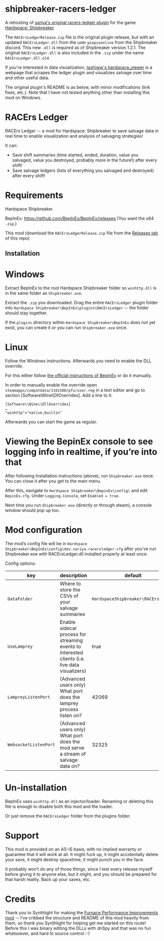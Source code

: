 # shipbreaker-racers-ledger
A rehosting of [sariya's original racers-ledger plugin](https://web.archive.org/web/20220520234545/https://git.sariya.dev/sariya/racers-ledger#user-content-racers-ledger) for the game [Hardspace: Shipbreaker](https://store.steampowered.com/app/1161580/Hardspace_Shipbreaker/).

The `RACErsLedgerRelease.zip` file is the original plugin release, but with an updated `RACErsLedger.dll` from the user `piepieonline` from the Shipbreaker discord. This new `.dll` is required as of Shipbreaker version 1.2.1. The original `RACErsLedger.dll` is also included in the `.zip` under the name `RACErsLedger.dll.old`.

If you're interested in data visualization, [tashiww's hardspace_viewer](https://github.com/tashiww/hardspace_viewer) is a webpage that scrapes the ledger plugin and visualizes salvage over time and other useful data.

The original plugin's README is as below, with minor modifications (link fixes, etc.). Note that I have not tested anything other than installing this mod on Windows.

# RACErs Ledger
RACErs Ledger -- a mod for Hardspace: Shipbreaker to save salvage data in real time to enable visualization and analysis of salvaging strategies!

It can:

* Save shift summaries (time started, ended, duration, value you salvaged, value you destroyed, probably more in the future!) after every shift!
* Save salvage ledgers (lists of everything you salvaged and destroyed) after every shift!

# Requirements
Hardspace Shipbreaker.

BepInEx: https://github.com/BepInEx/BepInEx/releases (You want the x64 `.zip`.)

This mod (download the `RACErsLedgerRelease.zip` file from the [Releases tab](https://github.com/dnleek/shipbreaker-racers-ledger/releases/tag/Release) of this repo)

## Installation
# Windows
Extract BepInEx to the root Hardspace Shipbreaker folder so `winhttp.dll` is in the same folder as `Shipbreaker.exe`.

Extract the `.zip` you downloaded. Drag the entire `RACErsLedger` plugin folder into `Hardspace Shipbreaker\BepInEx\plugins\RACErsLedger` -- the folder should stay together.

If the `plugins` directory within `Hardspace Shipbreaker\BepInEx` does not yet exist, you can create it or you can run `Shipbreaker.exe` once.

# Linux
Follow the Windows instructions. Afterwards you need to enable the DLL override.

For this either follow [the official instructions of BepInEx](https://docs.bepinex.dev/articles/advanced/proton_wine.html) or do it manually.

In order to manually enable the override open `steamapps/compatdata/1161580/pfx/user.reg` in a text editor and go to section [Software\\Wine\\DllOverrides]. Add a line to it:

```
[Software\\Wine\\DllOverrides]
…
"winhttp"="native,builtin"
```
Afterwards you can start the game as regular.

# Viewing the BepinEx console to see logging info in realtime, if you’re into that
After following Installation instructions (above), run `Shipbreaker.exe` once. You can close it after you get to the main menu.

After this, navigate to `Hardspace Shipbreaker\BepinEx\config\` and edit `BepinEx.cfg`. Under `Logging.Console`, set `Enabled = true`.

Next time you run `Shipbreaker.exe` (directly or through steam), a console window should pop up too.

# Mod configuration
The mod’s config file will be in `Hardspace Shipbreaker\BepInEx\config\dev.sariya.racersledger.cfg` after you’ve run Shipbreaker.exe with RACErsLedger.dll installed properly at least once.

Config options:

| key	| description	| default |
| -------- | ------- | ------- |
| `DataFolder`	| Where to store the CSVs of your salvage summaries |	`HardspaceShipbreaker\RACErsLedger` | 
| `UseLamprey`	| Enable sidecar process for streaming events to interested clients (i.e. live data visualizers) |	true |
| `LampreyListenPort` |	(Advanced users only) What port does the lamprey process listen on?	| 42069 |
| `WebsocketListenPort` |	(Advanced users only) What port does the mod serve a stream of salvage data on? |	32325 |

# Un-installation
BepInEx uses `winhttp.dll` as an injector/loader. Renaming or deleting this file is enough to disable both this mod and the loader.

Or just remove the `RACErsLedger` folder from the plugins folder.

# Support
This mod is provided on an AS-IS basis, with no implied warranty or guarantee that it will work at all. It might fuck up, it might accidentally delete your save, it might destroy spacetime, it might punch you in the face.

It probably won’t do any of those things, since I test every release myself before giving it to anyone else, but it might, and you should be prepared for that harsh reality. Back up your saves, etc.

# Credits
Thank you to Synthlight for making the [Furnace Performance Improvements mod](https://github.com/Synthlight/Hardspace-Shipbreaker-Furnace-Performance-Improvement-Mod) -- I’ve cribbed the structure and README of this mod heavily from them, so thank you Synthlight for helping get me started on this route! Before this I was binary editing the DLLs with dnSpy and that was no fun whatsoever, and hard to source control :-)
